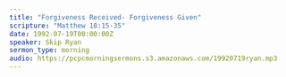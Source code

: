 ```yaml
---
title: "Forgiveness Received- Forgiveness Given"
scripture: "Matthew 18:15-35"
date: 1992-07-19T00:00:00Z
speaker: Skip Ryan
sermon_type: morning
audio: https://pcpcmorningsermons.s3.amazonaws.com/19920719ryan.mp3 
---
```



